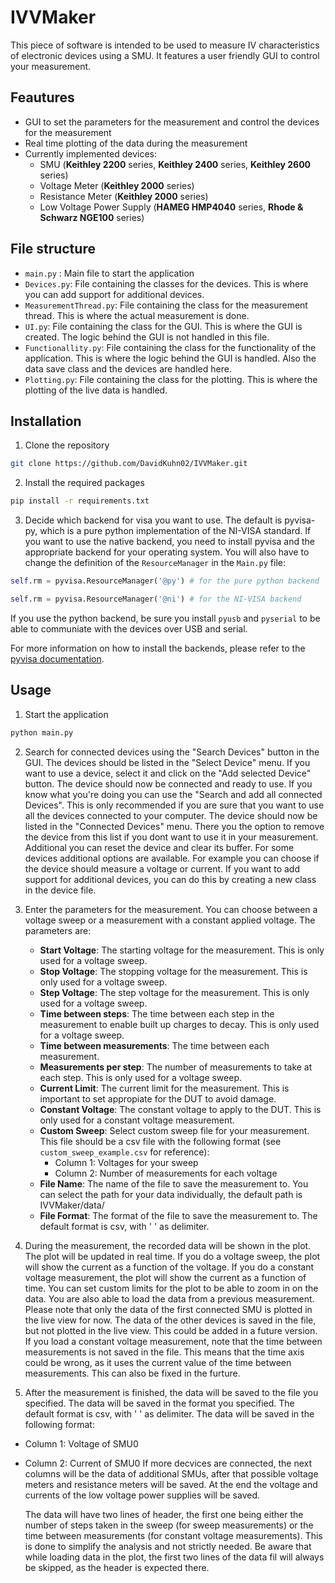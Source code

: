# IVVMaker
This piece of software is intended to be used to measure IV characteristics of electronic devices using a SMU. It features a user friendly GUI to control your measurement.

## Feautures
- GUI to set the parameters for the measurement and control the devices for the measurement
- Real time plotting of the data during the measurement
- Currently implemented devices:
    - SMU (__Keithley 2200__ series, __Keithley 2400__ series, __Keithley 2600__ series)
    - Voltage Meter (__Keithley 2000__ series)
    - Resistance Meter (__Keithley 2000__ series)
    - Low Voltage Power Supply (__HAMEG HMP4040__ series, __Rhode & Schwarz NGE100__ series) 

## File structure
- `main.py` : Main file to start the application
- `Devices.py`: File containing the classes for the devices. This is where you can add support for additional devices.
- `MeasurementThread.py`: File containing the class for the measurement thread. This is where the actual measurement is done.
- `UI.py`: File containing the class for the GUI. This is where the GUI is created. The logic behind the GUI is not handled in this file.
- `Functionallity.py`: File containing the class for the functionality of the application. This is where the logic behind the GUI is handled. Also the data save class and the devices are handled here.
- `Plotting.py`: File containing the class for the plotting. This is where the plotting of the live data is handled.
## Installation
1. Clone the repository
```bash 
git clone https://github.com/DavidKuhn02/IVVMaker.git
```
2. Install the required packages
```bash
pip install -r requirements.txt
```
3. Decide which backend for visa you want to use. The default is pyvisa-py, which is a pure python implementation of the NI-VISA standard. If you want to use the native backend, you need to install pyvisa and the appropriate backend for your operating system. You will also have to change the definition of the `ResourceManager` in the `Main.py` file:
```python 
self.rm = pyvisa.ResourceManager('@py') # for the pure python backend

self.rm = pyvisa.ResourceManager('@ni') # for the NI-VISA backend
```
  If you use the python backend, be sure you install `pyusb` and `pyserial` to be able to communiate with the devices over USB and serial.
  
For more information on how to install the backends, please refer to the [pyvisa documentation](https://pyvisa.readthedocs.io/en/).

## Usage
1. Start the application
```bash
python main.py
```
2. Search for connected devices using the "Search Devices" button in the GUI. The devices should be listed in the "Select Device" menu. If you want to use a device, select it and click on the "Add selected Device" button. The device should now be connected and ready to use. If you know what you're doing you can use the "Search and add all connected Devices". This is only recommended if you are sure that you want to use all the devices connected to your computer.
The device should now be listed in the "Connected Devices" menu. There you the option to remove the device from this list if you dont want to use it in your measurement. Additional you can reset the device and clear its buffer. For some devices additional options are available. For example you can choose if the device should measure a voltage or current.
If you want to add support for additional devices, you can do this by creating a new class in the device file.

3. Enter the parameters for the measurement. You can choose between a voltage sweep or a measurement with a constant applied voltage.
The parameters are:
    - __Start Voltage__: The starting voltage for the measurement. This is only used for a voltage sweep.
    - __Stop Voltage__: The stopping voltage for the measurement. This is only used for a voltage sweep.
    - __Step Voltage__: The step voltage for the measurement. This is only used for a voltage sweep.
    - __Time between steps__: The time between each step in the measurement to enable built up charges to decay. This is only used for a voltage sweep.
    - __Time between measurements__: The time between each measurement.
    - __Measurements per step__: The number of measurements to take at each step. This is only used for a voltage sweep. 
    - __Current Limit__: The current limit for the measurement. This is important to set appropiate for the DUT to avoid damage.
    - __Constant Voltage__: The constant voltage to apply to the DUT. This is only used for a constant voltage measurement.
    - __Custom Sweep__: Select custom sweep file for your measurement. This file should be a csv file with the following format (see `custom_sweep_example.csv` for reference):
        - Column 1: Voltages for your sweep
        - Column 2: Number of measurements for each voltage 
    - __File Name__: The name of the file to save the measurement to. You can select the path for your data individually, the default path is IVVMaker/data/
    - __File Format__: The format of the file to save the measurement to. The default format is csv, with ' ' as delimiter. 

4. During the measurement, the recorded data will be shown in the plot. The plot will be updated in real time. If you do a voltage sweep, the plot will show the current as a function of the voltage. If you do a constant voltage measurement, the plot will show the current as a function of time. You can set custom limits for the plot to be able to zoom in on the data. You are also able to load the data from a previous measurement. Please note that only the data of the first connected SMU is plotted in the live view for now. The data of the other devices is saved in the file, but not plotted in the live view. This could be added in a future version. If you load a constant voltage measurement, note that the time between measurements is not saved in the file. This means that the time axis could be wrong, as it uses the current value of the time between measurements. This can also be fixed in the furture. 

5. After the measurement is finished, the data will be saved to the file you specified. The data will be saved in the format you specified. The default format is csv, with ' ' as delimiter. The data will be saved in the following format:
- Column 1: Voltage of SMU0
- Column 2: Current of SMU0
If more decvices are connected, the next columns will be the data of additional SMUs, after that possible voltage meters and resistance meters will be saved. At the end the voltage and currents of the low voltage power supplies will be saved. 

    The data will have two lines of header, the first one being either the number of steps taken in the sweep (for sweep measurements) or the time between measurements (for constant voltage measurements). This is done to simplify the analysis and not strictly needed. Be aware that while loading data in the plot, the first two lines of the data fil will always be skipped, as the header is expected there.

